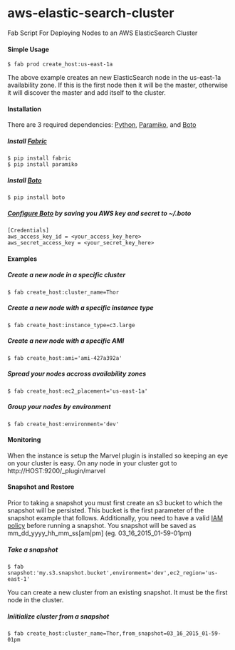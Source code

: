 # aws-elastic-search-cluster
Fab Script For Deploying Nodes to an AWS ElasticSearch Cluster

#### Simple Usage
```$ fab prod create_host:us-east-1a```

The above example creates an new ElasticSearch node in the us-east-1a availability zone. If this is the first node then it will be the master, otherwise it will discover the master and add itself to the cluster.

#### Installation
There are 3 required dependencies: [Python](https://www.python.org/downloads/), [Paramiko](http://paramiko-www.readthedocs.org/en/latest/installing.html), and [Boto](https://github.com/boto/boto#installation)
##### Install [Fabric](http://www.fabfile.org/installing.html)
```
$ pip install fabric
$ pip install paramiko
```

##### Install [Boto](https://github.com/boto/boto#installation)
```$ pip install boto```

##### [Configure Boto](http://docs.pythonboto.org/en/latest/boto_config_tut.html) by saving you AWS key and secret to ~/.boto
```
[Credentials]
aws_access_key_id = <your_access_key_here>
aws_secret_access_key = <your_secret_key_here>
```

#### Examples
##### Create a new node in a specific cluster
```$ fab create_host:cluster_name=Thor```
##### Create a new node with a specific instance type
```$ fab create_host:instance_type=c3.large```
##### Create a new node with a specific AMI
```$ fab create_host:ami='ami-427a392a'```
##### Spread your nodes accross availability zones
```$ fab create_host:ec2_placement='us-east-1a'```
##### Group your nodes by environment
```$ fab create_host:environment='dev'```

#### Monitoring
When the instance is setup the Marvel plugin is installed so keeping an eye on your cluster is easy. On any node in your cluster got to http://HOST:9200/_plugin/marvel

#### Snapshot and Restore
Prior to taking a snapshot you must first create an s3 bucket to which the snapshot will be persisted. This bucket is the first parameter of the snapshot example that follows. Additionally, you need to have a valid [IAM policy](https://github.com/elastic/elasticsearch-cloud-aws#recommended-s3-permissions) before running a snapshot. You snapshot will be saved as mm_dd_yyyy_hh_mm_ss\[am|pm\] (eg. 03_16_2015_01-59-01pm)
##### Take a snapshot 
```$ fab snapshot:'my.s3.snapshot.bucket',environment='dev',ec2_region='us-east-1'```

You can create a new cluster from an existing snapshot. It must be the first node in the cluster.
##### Iniitialize cluster from a snapshot
```$ fab create_host:cluster_name=Thor,from_snapshot=03_16_2015_01-59-01pm```
